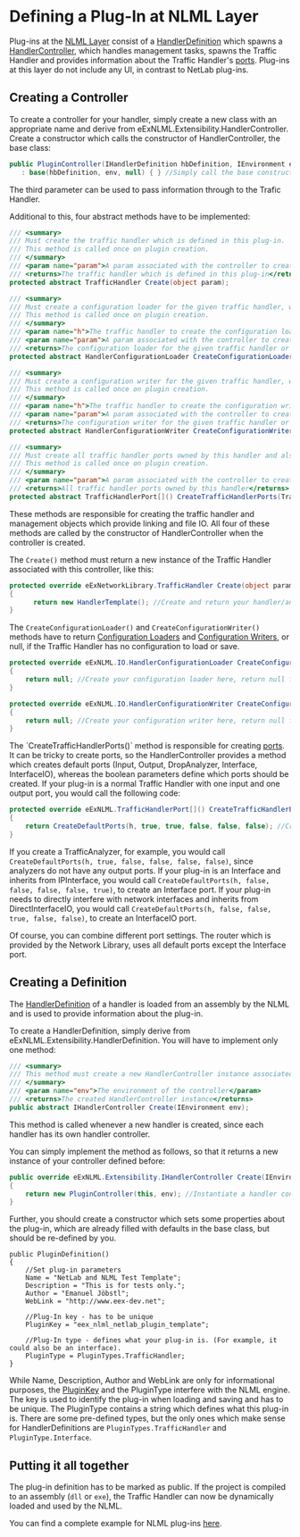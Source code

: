# Defining a Plug-In at NLML Layer

Plug-ins at the [NLML Layer](Layer-Architecture.md) consist of a [HandlerDefinition](HandlerDefinition.md) which spawns a [HandlerController](HandlerController.md), which handles management tasks, spawns the Traffic Handler and provides information about the Traffic Handler's [ports](Ports.md). Plug-ins at this layer do not include any UI, in contrast to NetLab plug-ins.

## Creating a Controller

To create a controller for your handler, simply create a new class with an appropriate name and derive from eExNLML.Extensibility.HandlerController. Create a constructor which calls the constructor of HandlerController, the base class:

```csharp
public PluginController(IHandlerDefinition hbDefinition, IEnvironment env)
   : base(hbDefinition, env, null) { } //Simply call the base constructor.
```

The third parameter can be used to pass information through to the Trafic Handler. 

Additional to this, four abstract methods have to be implemented:

```csharp
/// <summary>
/// Must create the traffic handler which is defined in this plug-in.
/// This method is called once on plugin creation.
/// </summary>
/// <param name="param">A param associated with the controller to create</param>
/// <returns>The traffic handler which is defined in this plug-in</returns>
protected abstract TrafficHandler Create(object param);

/// <summary>
/// Must create a configuration loader for the given traffic handler, which loads the configuration or null to do not support loading. 
/// This method is called once on plugin creation.
/// </summary>
/// <param name="h">The traffic handler to create the configuration loader for</param>
/// <param name="param">A param associated with the controller to create</param>
/// <returns>The configuration loader for the given traffic handler or null, if no configuration loader should be used</returns>
protected abstract HandlerConfigurationLoader CreateConfigurationLoader(TrafficHandler h, object param);

/// <summary>
/// Must create a configuration writer for the given traffic handler, which writes the configuration or null to do not support saving. 
/// This method is called once on plugin creation.
/// </summary>
/// <param name="h">The traffic handler to create the configuration writer for</param>
/// <param name="param">A param associated with the controller to create</param>
/// <returns>The configuration writer for the given traffic handler or null, if no configuration writer should be used</returns>
protected abstract HandlerConfigurationWriter CreateConfigurationWriter(TrafficHandler h, object param);

/// <summary>
/// Must create all traffic handler ports owned by this handler and also connect the appropriate event handlers.
/// This method is called once on plugin creation.
/// </summary>
/// <param name="param">A param associated with the controller to create</param>
/// <returns>All traffic handler ports owned by this handler</returns>
protected abstract TrafficHandlerPort[]() CreateTrafficHandlerPorts(TrafficHandler h, object param);
```

These methods are responsible for creating the traffic handler and management objects which provide linking and file IO. All four of these methods are called by the constructor of HandlerController when the controller is created.

The `Create()` method must return a new instance of the Traffic Handler associated with this controller, like this:

```csharp
protected override eExNetworkLibrary.TrafficHandler Create(object param)
{
      return new HandlerTemplate(); //Create and return your handler/analyzer here.
}
```

The `CreateConfigurationLoader()` and `CreateConfigurationWriter()` methods have to return [Configuration Loaders](Implementing-a-ConfigurationLoader.md) and [Configuration Writers](Implementing-a-ConfigurationWriter.md), or null, if the Traffic Handler has no configuration to load or save. 

```csharp
protected override eExNLML.IO.HandlerConfigurationLoader CreateConfigurationLoader(eExNetworkLibrary.TrafficHandler h, object param)
{
    return null; //Create your configuration loader here, return null for no configuration loader
}

protected override eExNLML.IO.HandlerConfigurationWriter CreateConfigurationWriter(eExNetworkLibrary.TrafficHandler h, object param)
{
    return null; //Create your configuration writer here, return null for no configuration writer
}
```

The ´CreateTrafficHandlerPorts()` method is responsible for creating [ports](Ports.md). It can be tricky to create ports, so the HandlerController provides a method which creates default ports (Input, Output, DropAnalyzer, Interface, InterfaceIO), whereas the boolean parameters define which ports should be created. If your plug-in is a normal Traffic Handler with one input and one output port, you would call the following code:

```csharp
protected override eExNLML.TrafficHandlerPort[]() CreateTrafficHandlerPorts(eExNetworkLibrary.TrafficHandler h, object param)
{
    return CreateDefaultPorts(h, true, true, false, false, false); //Create default ports
}
```

If you create a TrafficAnalyzer, for example, you would call `CreateDefaultPorts(h, true, false, false, false, false)`, since analyzers do not have any output ports. 
If your plug-in is an Interface and inherits from IPInterface, you would call `CreateDefaultPorts(h, false, false, false, false, true)`, to create an Interface port. 
If your plug-in needs to directly interfere with network interfaces and inherits from DirectInterfaceIO, you would call `CreateDefaultPorts(h, false, false, true, false, false)`, to create an InterfaceIO port. 

Of course, you can combine different port settings. The router which is provided by the Network Library, uses all default ports except the Interface port.

## Creating a Definition

The [HandlerDefinition](HandlerDefinition.ml) of a handler is loaded from an assembly by the NLML and is used to provide information about the plug-in.

To create a HandlerDefinition, simply derive from eExNLML.Extensibility.HandlerDefinition. You will have to implement only one method: 

```csharp
/// <summary>
/// This method must create a new HandlerController instance associated with this class.
/// </summary>
/// <param name="env">The environment of the controller</param>
/// <returns>The created HandlerController instance</returns>
public abstract IHandlerController Create(IEnvironment env);
```

This method is called whenever a new handler is created, since each handler has its own handler controller. 

You can simply implement the method as follows, so that it returns a new instance of your controller defined before:

```csharp
public override eExNLML.Extensibility.IHandlerController Create(IEnvironment env)
{
    return new PluginController(this, env); //Instantiate a handler controller with the given environment.
}
```

Further, you should create a constructor which sets some properties about the plug-in, which are already filled with defaults in the base class, but should be re-defined by you. 

```
public PluginDefinition()
{
    //Set plug-in parameters
    Name = "NetLab and NLML Test Template";
    Description = "This is for tests only.";
    Author = "Emanuel Jöbstl";
    WebLink = "http://www.eex-dev.net";

    //Plug-In key - has to be unique
    PluginKey = "eex_nlml_netlab_plugin_template";

    //Plug-In type - defines what your plug-in is. (For example, it could also be an interface). 
    PluginType = PluginTypes.TrafficHandler;
}
```

While Name, Description, Author and WebLink are only for informational purposes, the [PluginKey](PluginKey.md) and the PluginType interfere with the NLML engine. The key is used to identify the plug-in when loading and saving and has to be unique. The PluginType contains a string which defines what this plug-in is. There are some pre-defined types, but the only ones which make sense for HandlerDefinitions are `PluginTypes.TrafficHandler` and `PluginType.Interface`. 

## Putting it all together

The plug-in definition has to be marked as public. If the project is compiled to an assembly (`dll` or `exe`), the Traffic Handler can now be dynamically loaded and used by the NLML. 

You can find a complete example for NLML plug-ins [here](../Examples/HandlerPlugInTemplate/PluginTemplate.cs).
